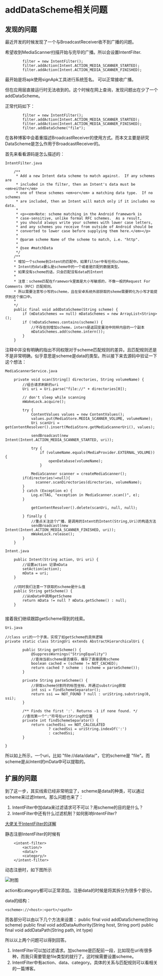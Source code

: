 # addDataScheme相关问题 #

## 发现的问题 ##

最近开发的时候发现了一个与BroadcastReceiver收不到广播的问题。

希望收到MediaScanner扫描开始与完毕的广播。所以会设置IntentFilter.  

```
		filter = new IntentFilter();
        filter.addAction(Intent.ACTION_MEDIA_SCANNER_STARTED);
        filter.addAction(Intent.ACTION_MEDIA_SCANNER_FINISHED);
```

最开始是将apk使用signApk工具进行系统签名。
可以正常接收广播。

但在应用层直接运行时无法收到的。这个时候在网上查询，发现问题出在少了一个addDataScheme。

正常代码如下：
```
		filter = new IntentFilter();
        filter.addAction(Intent.ACTION_MEDIA_SCANNER_STARTED);
        filter.addAction(Intent.ACTION_MEDIA_SCANNER_FINISHED);
        filter.addDataScheme("file");
```

在各种博客中会着重描述BroadcastReceiver的使用方式。而本文主要是研究DataScheme是怎么作用于BroadcastReceiver的。

首先来看看源码是怎么描述的：


```
IntentFilter.java

	/**
     * Add a new Intent data scheme to match against.  If any schemes are
     * included in the filter, then an Intent's data must be <em>either</em>
     * one of these schemes <em>or</em> a matching data type.  If no schemes
     * are included, then an Intent will match only if it includes no data.
     *
     * <p><em>Note: scheme matching in the Android framework is
     * case-sensitive, unlike formal RFC schemes.  As a result,
     * you should always write your schemes with lower case letters,
     * and any schemes you receive from outside of Android should be
     * converted to lower case before supplying them here.</em></p>
     *
     * @param scheme Name of the scheme to match, i.e. "http".
     *
     * @see #matchData
     */
	/**
	* 增加一个scheme到Intent的匹配中。如果filter中有任何scheme，
	* Intent的data要么是scheme中的一个或者是匹配的数据类型。
	* 如果没有scheme的话，只会匹配没有data的Intent
	* 
	* 注意：scheme匹配在framework里面是大小写敏感的，不像一般的Request For Comments（RFC）匹配规则。
	* 所以需要注意写小写的scheme，且在安卓系统外部获取的sheme需要转化为小写才能提供到这个接口中。
	* 
	*/
    public final void addDataScheme(String scheme) {
        if (mDataSchemes == null) mDataSchemes = new ArrayList<String>();
        if (!mDataSchemes.contains(scheme)) {
			//不存在则增加scheme，intern是返回变量池中同样内容的一个副本
            mDataSchemes.add(scheme.intern());
        }
    }
```

注释中并没有明确的指出不同权限对于scheme匹配规则的差异。且匹配规则还是不是非常明确，似乎意思是scheme是data的类型。所以接下来去源码中验证一下这个想法：

```
MediaScannerService.java

	private void scan(String[] directories, String volumeName) {
		//组合请求刷新的uri
        Uri uri = Uri.parse("file://" + directories[0]);
        
        // don't sleep while scanning
        mWakeLock.acquire();

        try {
            ContentValues values = new ContentValues();
            values.put(MediaStore.MEDIA_SCANNER_VOLUME, volumeName);
            Uri scanUri = getContentResolver().insert(MediaStore.getMediaScannerUri(), values);

            sendBroadcast(new Intent(Intent.ACTION_MEDIA_SCANNER_STARTED, uri));

            try {
                if (volumeName.equals(MediaProvider.EXTERNAL_VOLUME)) {
                    openDatabase(volumeName);
                }

            MediaScanner scanner = createMediaScanner();
	    if(directories!=null){
              scanner.scanDirectories(directories, volumeName);
	    }
        } catch (Exception e) {
            Log.e(TAG, "exception in MediaScanner.scan()", e);
        }

            getContentResolver().delete(scanUri, null, null);

        } finally {
			//重点关注这个广播，是调用的Intent的Intent(String,Uri)的构造方法
            sendBroadcast(new Intent(Intent.ACTION_MEDIA_SCANNER_FINISHED, uri));
            mWakeLock.release();
        }
    }
```

```
Intent.java

	public Intent(String action, Uri uri) {
		//设置action 记录mData
        setAction(action);
        mData = uri;
    }

	//同时我们注意一下获取的scheme是什么值
	public String getScheme() {
		//从mData中调用getScheme
        return mData != null ? mData.getScheme() : null;
    }


```
接着我们继续跟踪getScheme得到的线索。
```
Uri.java

//class uri的一个子类，实现了如getScheme的具体逻辑
private static class StringUri extends AbstractHierarchicalUri {

		public String getScheme() {
            @SuppressWarnings("StringEquality")
			//查询当前scheme是否缓存，缓存了直接调用scheme
            boolean cached = (scheme != NOT_CACHED);
            return cached ? scheme : (scheme = parseScheme());
        }

        private String parseScheme() {
			//获取scheme分割符的标签坐标，并通过substring获取
            int ssi = findSchemeSeparator();
            return ssi == NOT_FOUND ? null : uriString.substring(0, ssi);
        }
		
		/** Finds the first ':'. Returns -1 if none found. */
		//查找第一个":"符号在uriString的位置
        private int findSchemeSeparator() {
            return cachedSsi == NOT_CALCULATED
                    ? cachedSsi = uriString.indexOf(':')
                    : cachedSsi;
        }

}

```
所以如上所示，一个uri，比如  "file://data/data/"，它的scheme是 "file"。而scheme是从Intent的mData中可以提取的。

## 扩展的问题 ##

到了这一步，其实线索已经非常明显了，scheme是data的种类，可以通过scheme来过滤Intent。那么问题也来了：

1. IntentFilter中加data来过滤请求可不可以？用scheme的目的是什么？
2. IntentFilter中还有什么过滤机制？如何影响IntentFilter?

[大佬关于IntentFilter的详解](http://blog.csdn.net/mynameishuangshuai/article/details/51673273)

静态注册IntentFilter的时候有

```
	<intent-filter>
        <action/>
        <data/>
        <category/>
    </intent-filter>
```

动态注册时，如下图所示

![附图](addDtaScheme相关0.png)

action和category都可以正常添加。注册data的时候是将其拆分为很多个部分。

data的结构：  
```
<scheme>://<host>:<port>/<path>
```

而各部分可以由以下几个方法来设置：
public final void addDataScheme(String scheme) 
public final void addDataAuthority(String host, String port)
public final void addDataPath(String path, int type)

所以以上两个问题可以得到回答。

1. IntentFilter可以加过滤请求。加scheme是匹配前一段，比如现在uri有很多种，而我只需要管是file类型的就行了。这时候需要设置scheme。
2. IntentFilter中有action、data、category。具体的关系与匹配规则可以看相关的一篇博客。

